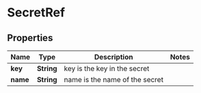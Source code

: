 

# SecretRef


## Properties

| Name | Type | Description | Notes |
|------------ | ------------- | ------------- | -------------|
|**key** | **String** | key is the key in the secret |  |
|**name** | **String** | name is the name of the secret |  |



